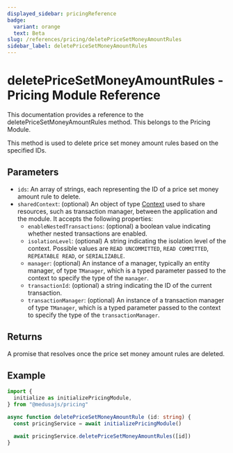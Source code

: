 ```yaml
---
displayed_sidebar: pricingReference
badge:
  variant: orange
  text: Beta
slug: /references/pricing/deletePriceSetMoneyAmountRules
sidebar_label: deletePriceSetMoneyAmountRules
---
```


# deletePriceSetMoneyAmountRules - Pricing Module Reference

This documentation provides a reference to the deletePriceSetMoneyAmountRules method. This belongs to the Pricing Module.

This method is used to delete price set money amount rules based on the specified IDs.

## Parameters

- `ids`: An array of strings, each representing the ID of a price set money amount rule to delete.
- `sharedContext`: (optional) An object of type [Context](../../interfaces/Context.md) used to share resources, such as transaction manager, between the application and the module. It accepts the following properties:
	- `enableNestedTransactions`: (optional) a boolean value indicating whether nested transactions are enabled.
	- `isolationLevel`: (optional) A string indicating the isolation level of the context. Possible values are `READ UNCOMMITTED`, `READ COMMITTED`, `REPEATABLE READ`, or `SERIALIZABLE`.
	- `manager`: (optional) An instance of a manager, typically an entity manager, of type `TManager`, which is a typed parameter passed to the context to specify the type of the `manager`.
	- `transactionId`: (optional) a string indicating the ID of the current transaction.
	- `transactionManager`: (optional) An instance of a transaction manager of type `TManager`, which is a typed parameter passed to the context to specify the type of the `transactionManager`.

## Returns

A promise that resolves once the price set money amount rules are deleted.

## Example

```ts
import { 
  initialize as initializePricingModule,
} from "@medusajs/pricing"

async function deletePriceSetMoneyAmountRule (id: string) {
  const pricingService = await initializePricingModule()

  await pricingService.deletePriceSetMoneyAmountRules([id])
}
```
